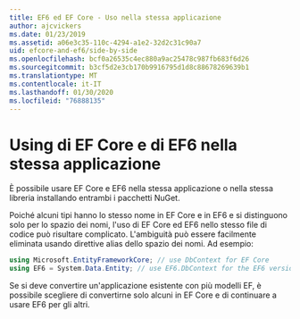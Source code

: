 ```yaml
---
title: EF6 ed EF Core - Uso nella stessa applicazione
author: ajcvickers
ms.date: 01/23/2019
ms.assetid: a06e3c35-110c-4294-a1e2-32d2c31c90a7
uid: efcore-and-ef6/side-by-side
ms.openlocfilehash: bcf0a26535c4ec880a9ac25478c987fb683f6d26
ms.sourcegitcommit: b3cf5d2e3cb170b9916795d1d8c88678269639b1
ms.translationtype: MT
ms.contentlocale: it-IT
ms.lasthandoff: 01/30/2020
ms.locfileid: "76888135"
---
```

# <a name="using-ef-core-and-ef6-in-the-same-application"></a>Using di EF Core e di EF6 nella stessa applicazione

È possibile usare EF Core e EF6 nella stessa applicazione o nella stessa libreria installando entrambi i pacchetti NuGet.

Poiché alcuni tipi hanno lo stesso nome in EF Core e in EF6 e si distinguono solo per lo spazio dei nomi, l'uso di EF Core ed EF6 nello stesso file di codice può risultare complicato. L'ambiguità può essere facilmente eliminata usando direttive alias dello spazio dei nomi. Ad esempio:

``` csharp
using Microsoft.EntityFrameworkCore; // use DbContext for EF Core
using EF6 = System.Data.Entity; // use EF6.DbContext for the EF6 version
```

Se si deve convertire un'applicazione esistente con più modelli EF, è possibile scegliere di convertirne solo alcuni in EF Core e di continuare a usare EF6 per gli altri.
